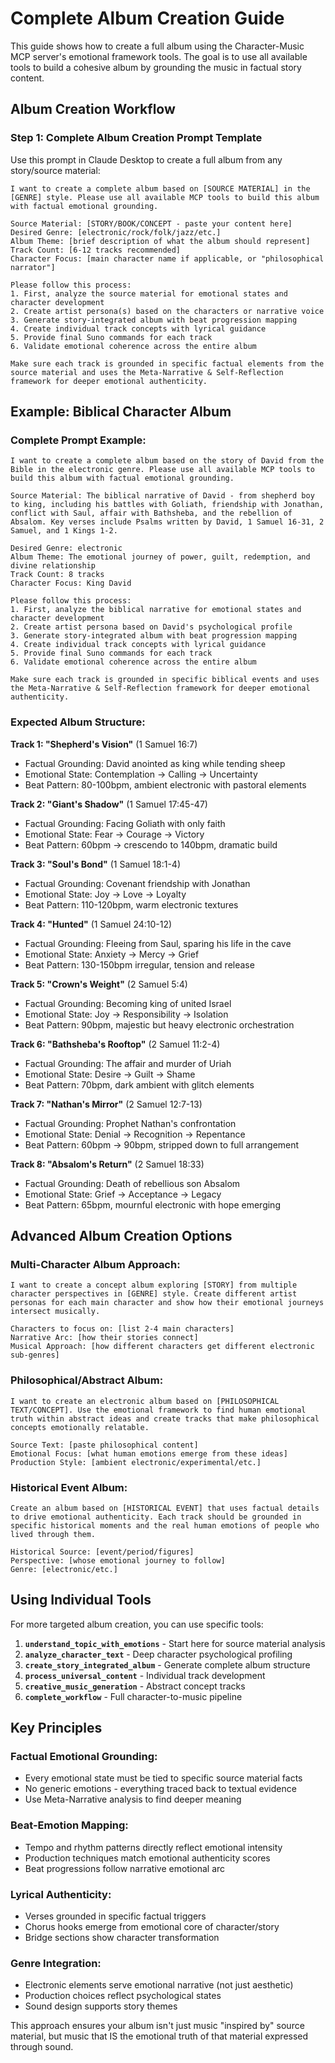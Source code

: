 # Complete Album Creation Guide

This guide shows how to create a full album using the Character-Music MCP server's emotional framework tools. The goal is to use all available tools to build a cohesive album by grounding the music in factual story content.

## Album Creation Workflow

### Step 1: Complete Album Creation Prompt Template

Use this prompt in Claude Desktop to create a full album from any story/source material:

```
I want to create a complete album based on [SOURCE MATERIAL] in the [GENRE] style. Please use all available MCP tools to build this album with factual emotional grounding.

Source Material: [STORY/BOOK/CONCEPT - paste your content here]
Desired Genre: [electronic/rock/folk/jazz/etc.]
Album Theme: [brief description of what the album should represent]
Track Count: [6-12 tracks recommended]
Character Focus: [main character name if applicable, or "philosophical narrator"]

Please follow this process:
1. First, analyze the source material for emotional states and character development
2. Create artist persona(s) based on the characters or narrative voice
3. Generate story-integrated album with beat progression mapping
4. Create individual track concepts with lyrical guidance
5. Provide final Suno commands for each track
6. Validate emotional coherence across the entire album

Make sure each track is grounded in specific factual elements from the source material and uses the Meta-Narrative & Self-Reflection framework for deeper emotional authenticity.
```

## Example: Biblical Character Album

### Complete Prompt Example:

```
I want to create a complete album based on the story of David from the Bible in the electronic genre. Please use all available MCP tools to build this album with factual emotional grounding.

Source Material: The biblical narrative of David - from shepherd boy to king, including his battles with Goliath, friendship with Jonathan, conflict with Saul, affair with Bathsheba, and the rebellion of Absalom. Key verses include Psalms written by David, 1 Samuel 16-31, 2 Samuel, and 1 Kings 1-2.

Desired Genre: electronic
Album Theme: The emotional journey of power, guilt, redemption, and divine relationship
Track Count: 8 tracks
Character Focus: King David

Please follow this process:
1. First, analyze the biblical narrative for emotional states and character development
2. Create artist persona based on David's psychological profile
3. Generate story-integrated album with beat progression mapping
4. Create individual track concepts with lyrical guidance
5. Provide final Suno commands for each track
6. Validate emotional coherence across the entire album

Make sure each track is grounded in specific biblical events and uses the Meta-Narrative & Self-Reflection framework for deeper emotional authenticity.
```

### Expected Album Structure:

**Track 1: "Shepherd's Vision"** (1 Samuel 16:7)
- Factual Grounding: David anointed as king while tending sheep
- Emotional State: Contemplation → Calling → Uncertainty
- Beat Pattern: 80-100bpm, ambient electronic with pastoral elements

**Track 2: "Giant's Shadow"** (1 Samuel 17:45-47)
- Factual Grounding: Facing Goliath with only faith
- Emotional State: Fear → Courage → Victory
- Beat Pattern: 60bpm → crescendo to 140bpm, dramatic build

**Track 3: "Soul's Bond"** (1 Samuel 18:1-4)
- Factual Grounding: Covenant friendship with Jonathan
- Emotional State: Joy → Love → Loyalty
- Beat Pattern: 110-120bpm, warm electronic textures

**Track 4: "Hunted"** (1 Samuel 24:10-12)
- Factual Grounding: Fleeing from Saul, sparing his life in the cave
- Emotional State: Anxiety → Mercy → Grief
- Beat Pattern: 130-150bpm irregular, tension and release

**Track 5: "Crown's Weight"** (2 Samuel 5:4)
- Factual Grounding: Becoming king of united Israel
- Emotional State: Joy → Responsibility → Isolation
- Beat Pattern: 90bpm, majestic but heavy electronic orchestration

**Track 6: "Bathsheba's Rooftop"** (2 Samuel 11:2-4)
- Factual Grounding: The affair and murder of Uriah
- Emotional State: Desire → Guilt → Shame
- Beat Pattern: 70bpm, dark ambient with glitch elements

**Track 7: "Nathan's Mirror"** (2 Samuel 12:7-13)
- Factual Grounding: Prophet Nathan's confrontation
- Emotional State: Denial → Recognition → Repentance
- Beat Pattern: 60bpm → 90bpm, stripped down to full arrangement

**Track 8: "Absalom's Return"** (2 Samuel 18:33)
- Factual Grounding: Death of rebellious son Absalom
- Emotional State: Grief → Acceptance → Legacy
- Beat Pattern: 65bpm, mournful electronic with hope emerging

## Advanced Album Creation Options

### Multi-Character Album Approach:
```
I want to create a concept album exploring [STORY] from multiple character perspectives in [GENRE] style. Create different artist personas for each main character and show how their emotional journeys intersect musically.

Characters to focus on: [list 2-4 main characters]
Narrative Arc: [how their stories connect]
Musical Approach: [how different characters get different electronic sub-genres]
```

### Philosophical/Abstract Album:
```
I want to create an electronic album based on [PHILOSOPHICAL TEXT/CONCEPT]. Use the emotional framework to find human emotional truth within abstract ideas and create tracks that make philosophical concepts emotionally relatable.

Source Text: [paste philosophical content]
Emotional Focus: [what human emotions emerge from these ideas]
Production Style: [ambient electronic/experimental/etc.]
```

### Historical Event Album:
```
Create an album based on [HISTORICAL EVENT] that uses factual details to drive emotional authenticity. Each track should be grounded in specific historical moments and the real human emotions of people who lived through them.

Historical Source: [event/period/figures]
Perspective: [whose emotional journey to follow]
Genre: [electronic/etc.]
```

## Using Individual Tools

For more targeted album creation, you can use specific tools:

1. **`understand_topic_with_emotions`** - Start here for source material analysis
2. **`analyze_character_text`** - Deep character psychological profiling
3. **`create_story_integrated_album`** - Generate complete album structure
4. **`process_universal_content`** - Individual track development
5. **`creative_music_generation`** - Abstract concept tracks
6. **`complete_workflow`** - Full character-to-music pipeline

## Key Principles

### Factual Emotional Grounding:
- Every emotional state must be tied to specific source material facts
- No generic emotions - everything traced back to textual evidence
- Use Meta-Narrative analysis to find deeper meaning

### Beat-Emotion Mapping:
- Tempo and rhythm patterns directly reflect emotional intensity
- Production techniques match emotional authenticity scores
- Beat progressions follow narrative emotional arc

### Lyrical Authenticity:
- Verses grounded in specific factual triggers
- Chorus hooks emerge from emotional core of character/story
- Bridge sections show character transformation

### Genre Integration:
- Electronic elements serve emotional narrative (not just aesthetic)
- Production choices reflect psychological states
- Sound design supports story themes

This approach ensures your album isn't just music "inspired by" source material, but music that IS the emotional truth of that material expressed through sound.